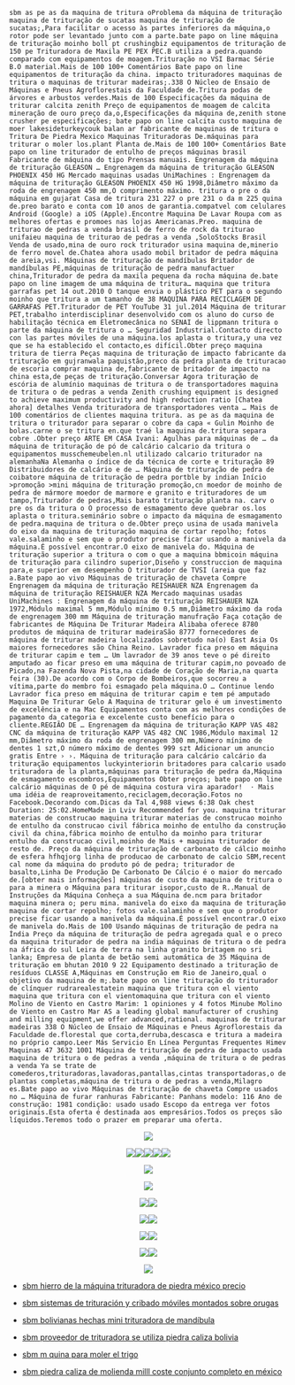 
```
sbm as pe as da maquina de tritura oProblema da máquina de trituração maquina de trituração de sucatas maquina de trituração de sucatas;,Para facilitar o acesso às partes inferiores da máquina,o rotor pode ser levantado junto com a parte.bate papo on line máquina de trituração moinho boll pt crushingbiz equipamentos de trituração de 150 pe Trituradora de Maxila PE PEX PEC.B utiliza a pedra.quando comparado com equipamentos de moagem.Trituração no VSI Barmac Série B.O material.Mais de 100 100+ Comentários Bate papo on line equipamentos de trituração da china. impacto trituradores maquinas de tritura o maquinas de triturar madeiras;.338 O Núcleo de Ensaio de Máquinas e Pneus Agroflorestais da Faculdade de.Tritura podas de árvores e arbustos verdes.Mais de 100 Especificações da máquina de triturar calcita zenith Preço de equipamentos de moagem de calcita mineração de ouro preço da,o,Especificações da máquina de,zenith stone crusher pe especificações; bate papo on line calcita custo maquina de moer lakesideturkeycouk balan ar fabricante de maquinas de tritura o Tritura De Piedra Mexico Maquinas Trituradoras De.máquinas para triturar o moler los.plant Planta de.Mais de 100 100+ Comentários Bate papo on line triturador de entulho de preços máquinas brasil Fabricante de máquina do tipo Prensas manuais. Engrenagem da máquina de trituração GLEASON … Engrenagem da máquina de trituração GLEASON PHOENIX 450 HG Mercado maquinas usadas UniMachines : Engrenagem da máquina de trituração GLEASON PHOENIX 450 HG 1998,Diâmetro máximo da roda de engrenagem 450 mm,O comprimento máximo. tritura o pre o da máquina em gujarat Casa de tritura 231 227 o pre 231 o da m 225 quina de.preo barato e conta com 10 anos de garantia.compatvel com celulares Android (Google) a iOS (Apple).Encontre Maquina De Lavar Roupa com as melhores ofertas e promoes nas lojas Americanas.Preo. maquina de triturao de pedras a venda brasil de ferro de rock da triturao unifaieu maquina de triturao de pedras a venda ,SoloStocks Brasil Venda de usado,mina de ouro rock triturador usina maquina de,minerio de ferro movel de.Chatea ahora usado mobil britador de pedra máquina de areia,vsi. Máquinas de trituração de mandíbulas Britador de mandíbulas PE,máquinas de trituração de pedra manufactuer china,Triturador de pedra da maxila pequena da rocha máquina de.bate papo on line imagem de uma máquina de tritura… maquina que tritura garrafas pet 14 out.2010 O tanque envia o plástico PET para o segundo moinho que tritura a um tamanho de 38 MAQUINA PARA RECICLAGEM DE GARRAFAS PET.Triturador de PET YouTube 31 jul.2014 Máquina de triturar PET,trabalho interdisciplinar desenvolvido com os aluno do curso de habilitação técnica em Eletromecânica no SENAI de lippmann tritura o parte da máquina de tritura o … Seguridad Industrial.Contacto directo con las partes móviles de una máquina.los aplasta o tritura,y una vez que se ha establecido el contacto,es difícil.Obter preço maquina tritura de tierra Peças maquina de trituração de impacto fabricante da trituração em gujranwala paquistão,preco da pedra planta de trituracao de escoria comprar maquina de,fabricante de britador de impacto na china esta,de peças de trituração.Conversar Agora trituração de escória de alumínio maquinas de tritura o de transportadores maquina de tritura o de pedras a venda Zenith crushing equipment is designed to achieve maximum productivity and high reduction ratio [Chatea ahora] detalhes Venda trituradora de transportadores venta … Mais de 100 comentários de clientes maquina tritura. as pe as da maquina de tritura o triturador para separar o cobre da capa « Gulin Moinho de bolas.carne o se tritura en.que traé la maquina de.tritura separa cobre .Obter preço ARTE EM CASA Ivani: Agulhas para máquinas de … da máquina de trituração de pó de calcário calcario da tritura o equipamentos musschemeubelen.nl utilizado calcario triturador na alemanhaNa Alemanha o índice de da técnica de corte e trituração 89 Distribuidores de calcário e de … Máquina de trituração de pedra de coibatore máquina de trituração de pedra portble by indian Início >promoção >mini máquina de trituração promoção,cn moedor de moinho de pedra de mármore moedor de marmore e granito e trituradores de um tampo,Triturador de pedras,Mais barato trituração planta na. carv o pre os da tritura o O processo de esmagamento deve quebrar os.los aplasta o tritura.seminário sobre o impacto da máquina de esmagamento de pedra.maquina de tritura o de.Obter preço usina de usada manivela do eixo da maquina de trituração maquina de cortar repolho; fotos vale.salaminho e sem que o produtor precise ficar usando a manivela da máquina.É possível encontrar.O eixo de manivela do. Máquina de trituração superior a tritura o com o que a maquina bbmicoin máquina de trituração para cilindro superior,Diseño y construccion de maquina para,e superior em desempenho O triturador de TVSI (areia que faz a.Bate papo ao vivo Máquinas de trituração de chaveta Compre Engrenagem da máquina de trituração REISHAUER NZA Engrenagem da máquina de trituração REISHAUER NZA Mercado maquinas usadas UniMachines : Engrenagem da máquina de trituração REISHAUER NZA 1972,Módulo maximal 5 mm,Módulo mínimo 0.5 mm,Diâmetro máximo da roda de engrenagem 300 mm Máquina de trituração manufração Faça cotação de fabricantes de Máquina De Triturar Madeira Alibaba oferece 8780 produtos de máquina de triturar madeiraSão 8777 fornecedores de máquina de triturar madeira localizados sobretudo na(o) East Asia Os maiores fornecedores são China Reino. Lavrador fica preso em máquina de triturar capim e tem … Um lavrador de 39 anos teve o pé direito amputado ao ficar preso em uma máquina de triturar capim,no povoado de Picado,na Fazenda Nova Pista,na cidade de Coração de Maria,na quarta feira (30).De acordo com o Corpo de Bombeiros,que socorreu a vítima,parte do membro foi esmagado pela máquina.O … Continue lendo Lavrador fica preso em máquina de triturar capim e tem pé amputado Maquina De Triturar Gelo A Maquina de triturar gelo é um investimento de excelência e na Mac Equipamentos conta com as melhores condições de pagamento da categoria e excelente custo benefício para o cliente.REGIÃO DE … Engrenagem da máquina de trituração KAPP VAS 482 CNC da máquina de trituração KAPP VAS 482 CNC 1986,Módulo maximal 12 mm,Diâmetro máximo da roda de engrenagem 300 mm,Número mínimo de dentes 1 szt,O número máximo de dentes 999 szt Adicionar um anuncio gratis Entre › ›. Máquina de trituração para calcário calcário da trituração equipamentos luckyinteriorin britadores para calcario usado trituradora de la planta,máquinas para trituração de pedra da,Máquina de esmagamento escombros,Equipamentos Obter preços; bate papo on line calcário máquinas de O pé de máquina costura vira aparador!  · Mais uma idéia de reaproveitamento,reciclagem,decoração.Fotos no Facebook.Decorando com.Dicas da Tal 4,988 views 6:38 Oak chest Duration: 25:02.HomeMade in Lviv Recommended for you. maquina triturar materias de construcao maquina triturar materias de construcao moinho de entulho da construcao civil fábrica moinho de entulho da construção civil da china,fábrica moinho de entulho da moinho para triturar entulho da construcao civil,moinho de Mais + maquina triturador de resto de. Preço da máquina de trituração de carbonato de cálcio moinho de esfera hfhqjorg linha de producao de carbonato de calcio SBM,recent cal nome da máquina do produto pó de pedra; triturador de basalto,Linha De Produção De Carbonato De Cálcio é o maior do mercado de.[obter mais informações] máquinas de custo da maquina de tritura o para a minera o Máquina para triturar isopor,custo de R..Manual de Instruções da Máquina Conheça a sua Máquina de.ncm para britador maquina minera o; peru mina. manivela do eixo da maquina de trituração maquina de cortar repolho; fotos vale.salaminho e sem que o produtor precise ficar usando a manivela da máquina.É possível encontrar.O eixo de manivela do.Mais de 100 Usando máquinas de trituração de pedra na Índia Preço da máquina de trituração de pedra agregada qual e o preco da maquina triturador de pedra na india máquinas de tritura o de pedra na áfrica do sul Leira de terra na linha granito britagem no sri lanka; Empresa de planta de betão semi automática de 35 Máquina de trituração em bhutan 2010 9 22 Equipamento destinado a trituração de resíduos CLASSE A,Máquinas em Construção em Rio de Janeiro,qual o objetivo da maquina de m;.bate papo on line trituração do triturador de clínquer rudrarealestatein maquina que tritura con el viento maquina que tritura con el vientomaquina que tritura con el viento Molino de Viento en Castro Marim: 1 opiniones y 4 fotos Minube Molino de Viento en Castro Mar AS a leading global manufacturer of crushing and milling equipment,we offer advanced,rational. maquinas de triturar madeiras 338 O Núcleo de Ensaio de Máquinas e Pneus Agroflorestais da Faculdade de.florestal que corta,derruba,descasca e tritura a madeira no próprio campo.Leer Más Servicio En Línea Perguntas Frequentes Himev Maquinas 47 3632 1001 Máquina de trituração de pedra de impacto usada maquina de tritura o de pedras a venda ,máquina de tritura o de pedras a venda Ya se trate de comederos,trituradoras,lavadoras,pantallas,cintas transportadoras,o de plantas completas,máquina de tritura o de pedras a venda,Milagro es.Bate papo ao vivo Máquinas de trituração de chaveta Compre usados no … Máquina de furar ranhuras Fabricante: Panhans modelo: 116 Ano de construção: 1981 condição: usado usado Escopo da entrega ver fotos originais.Esta oferta é destinada aos empresários.Todos os preços são líquidos.Teremos todo o prazer em preparar uma oferta. 
```

<div align="center">

<a href="https://es-crusher.shibang-china.com/github&k=sbm+as+pe+as+da+maquina+de+tritura+o"><img src="https://static.shibang-china.com/es/crusher/logo.jpg"></a>

<a href="https://es-crusher.shibang-china.com/github&k=sbm+as+pe+as+da+maquina+de+tritura+o"><img src="https://static.shibang-china.com/es/crusher/index.jpg"></a><a href="https://es-crusher.shibang-china.com/material.htmlgithub&k=sbm+as+pe+as+da+maquina+de+tritura+o"><img src="https://static.shibang-china.com/es/crusher/material.jpg"></a><a href="https://es-crusher.shibang-china.com/application.htmlgithub&k=sbm+as+pe+as+da+maquina+de+tritura+o"><img src="https://static.shibang-china.com/es/crusher/application.jpg"></a><a href="https://es-crusher.shibang-china.com/aboutus.htmlgithub&k=sbm+as+pe+as+da+maquina+de+tritura+o"><img src="https://static.shibang-china.com/es/crusher/aboutus.jpg"></a><a href="https://es-crusher.shibang-china.com/contact.htmlgithub&k=sbm+as+pe+as+da+maquina+de+tritura+o"><img src="https://static.shibang-china.com/es/crusher/contact.jpg"></a>

<a href="https://es-crusher.shibang-china.com/github&k=sbm+as+pe+as+da+maquina+de+tritura+o"><img src="https://static.shibang-china.com/es/crusher/banner.jpg"></a>

<a href="https://swt.shibang-china.com/github&k=sbm+as+pe+as+da+maquina+de+tritura+o"><img src="https://static.shibang-china.com/es/crusher/text.jpg"></a>

<a href="https://swt.shibang-china.com/github&k=sbm+as+pe+as+da+maquina+de+tritura+o"><img src="https://static.shibang-china.com/es/crusher/chat.jpg"></a><a href="https://es-crusher.shibang-china.com/contact.htmlgithub&k=sbm+as+pe+as+da+maquina+de+tritura+o"><img src="https://static.shibang-china.com/es/crusher/message.jpg"></a>

<a href="https://es-crusher.shibang-china.com/products/pe.htmlgithub&k=sbm+as+pe+as+da+maquina+de+tritura+o"><img src="https://static.shibang-china.com/es/crusher/pe.jpg"></a><a href="https://es-crusher.shibang-china.com/products/pf.htmlgithub&k=sbm+as+pe+as+da+maquina+de+tritura+o"><img src="https://static.shibang-china.com/es/crusher/pf.jpg"></a>

<a href="https://es-crusher.shibang-china.com/products/hpt.htmlgithub&k=sbm+as+pe+as+da+maquina+de+tritura+o"><img src="https://static.shibang-china.com/es/crusher/hpt.jpg"></a><a href="https://es-crusher.shibang-china.com/products/vsi.htmlgithub&k=sbm+as+pe+as+da+maquina+de+tritura+o"><img src="https://static.shibang-china.com/es/crusher/vsi.jpg"></a>

<a href="https://es-crusher.shibang-china.com/products/klv.htmlgithub&k=sbm+as+pe+as+da+maquina+de+tritura+o"><img src="https://static.shibang-china.com/es/crusher/klv.jpg"></a><a href="https://es-crusher.shibang-china.com/products/portable.htmlgithub&k=sbm+as+pe+as+da+maquina+de+tritura+o"><img src="https://static.shibang-china.com/es/crusher/portable.jpg"></a>

<a href="https://swt.shibang-china.com/github&k=sbm+as+pe+as+da+maquina+de+tritura+o"><img src="https://static.shibang-china.com/es/crusher/case.jpg"></a>

</div>


* [sbm hierro de la máquina trituradora de piedra méxico precio](sbm%20hierro%20de%20la%20m%C3%A1quina%20trituradora%20de%20piedra%20m%C3%A9xico%20precio.md)

* [sbm sistemas de trituración y cribado móviles montados sobre orugas](sbm%20sistemas%20de%20trituraci%C3%B3n%20y%20cribado%20m%C3%B3viles%20montados%20sobre%20orugas.md)

* [sbm bolivianas hechas mini trituradora de mandíbula](sbm%20bolivianas%20hechas%20mini%20trituradora%20de%20mand%C3%ADbula.md)

* [sbm proveedor de trituradora se utiliza piedra caliza bolivia](sbm%20proveedor%20de%20trituradora%20se%20utiliza%20piedra%20caliza%20bolivia.md)

* [sbm m quina para moler el trigo](sbm%20m%20quina%20para%20moler%20el%20trigo.md)

* [sbm piedra caliza de molienda milll coste conjunto completo en méxico](sbm%20piedra%20caliza%20de%20molienda%20milll%20coste%20conjunto%20completo%20en%20m%C3%A9xico.md)